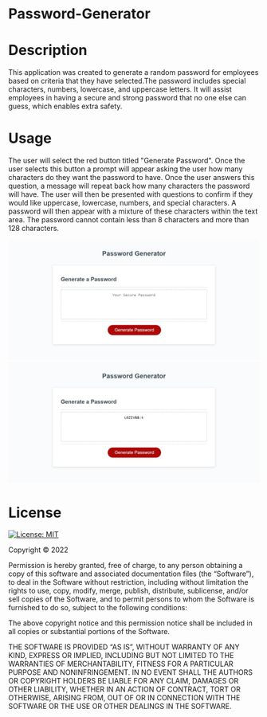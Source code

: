 # Password-Generator

# Description

This application was created to generate a random password for employees based on criteria that they have selected.The password includes special characters, numbers, lowercase, and uppercase letters. It will assist employees in having a secure and strong password that no one else can guess, which enables extra safety.

# Usage

The user will select the red button titled "Generate Password". Once the user selects this button a prompt will appear asking the user how many characters do they want the password to have. Once the user answers this question, a message will repeat back how many characters the password will have. The user will then be presented with questions to confirm if they would like uppercase, lowercase, numbers, and special characters. A password will then appear with a mixture of these characters within the text area. The password cannot contain less than 8 characters and more than 128 characters. 

![](Screenshot%20.jpeg)
![](Screenshot2.jpeg)
# License

[![License: MIT](https://img.shields.io/badge/License-MIT-yellow.svg)](https://opensource.org/licenses/MIT)

Copyright © 2022 <Anquavious Grant>

Permission is hereby granted, free of charge, to any person obtaining a copy of this software and associated documentation files (the “Software”), to deal in the Software without restriction, including without limitation the rights to use, copy, modify, merge, publish, distribute, sublicense, and/or sell copies of the Software, and to permit persons to whom the Software is furnished to do so, subject to the following conditions:

The above copyright notice and this permission notice shall be included in all copies or substantial portions of the Software.

THE SOFTWARE IS PROVIDED “AS IS”, WITHOUT WARRANTY OF ANY KIND, EXPRESS OR IMPLIED, INCLUDING BUT NOT LIMITED TO THE WARRANTIES OF MERCHANTABILITY, FITNESS FOR A PARTICULAR PURPOSE AND NONINFRINGEMENT. IN NO EVENT SHALL THE AUTHORS OR COPYRIGHT HOLDERS BE LIABLE FOR ANY CLAIM, DAMAGES OR OTHER LIABILITY, WHETHER IN AN ACTION OF CONTRACT, TORT OR OTHERWISE, ARISING FROM, OUT OF OR IN CONNECTION WITH THE SOFTWARE OR THE USE OR OTHER DEALINGS IN THE SOFTWARE.